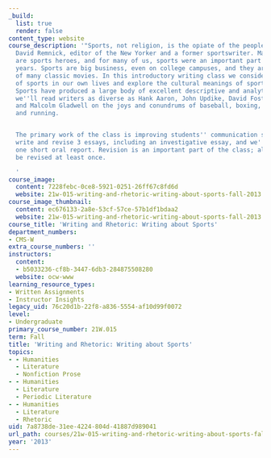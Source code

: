```yaml
---
_build:
  list: true
  render: false
content_type: website
course_description: '"Sports, not religion, is the opiate of the people." So says
  David Remnick, editor of the New Yorker and a former sportswriter. Many of our heroes
  are sports heroes, and for many of us, sports were an important part of our childhood
  years. Sports are big business, even on college campuses, and they are the subject
  of many classic movies. In this introductory writing class we consider the role
  of sports in our own lives and explore the cultural meanings of sports in America.
  Sports have produced a large body of excellent descriptive and analytic writing;
  we''ll read writers as diverse as Hank Aaron, John Updike, David Foster Wallace,
  and Malcolm Gladwell on the joys and conundrums of baseball, boxing, football, tennis,
  and running.


  The primary work of the class is improving students'' communication skills. We''ll
  write and revise 3 essays, including an investigative essay, and we''ll also give
  one short oral report. Revision is an important part of the class; all essays will
  be revised at least once.

  '
course_image:
  content: 7228febc-0ce8-5921-0251-26ff67c8fd6d
  website: 21w-015-writing-and-rhetoric-writing-about-sports-fall-2013
course_image_thumbnail:
  content: ec676133-2a8e-53cf-57ce-57b1df1bdaa2
  website: 21w-015-writing-and-rhetoric-writing-about-sports-fall-2013
course_title: 'Writing and Rhetoric: Writing about Sports'
department_numbers:
- CMS-W
extra_course_numbers: ''
instructors:
  content:
  - b5033236-cf8b-3447-6db3-284875508280
  website: ocw-www
learning_resource_types:
- Written Assignments
- Instructor Insights
legacy_uid: 76c20d1b-22f8-a836-5554-af10d99f0072
level:
- Undergraduate
primary_course_number: 21W.015
term: Fall
title: 'Writing and Rhetoric: Writing about Sports'
topics:
- - Humanities
  - Literature
  - Nonfiction Prose
- - Humanities
  - Literature
  - Periodic Literature
- - Humanities
  - Literature
  - Rhetoric
uid: 7a8738de-31ee-4224-804d-41887d989041
url_path: courses/21w-015-writing-and-rhetoric-writing-about-sports-fall-2013
year: '2013'
---
```

